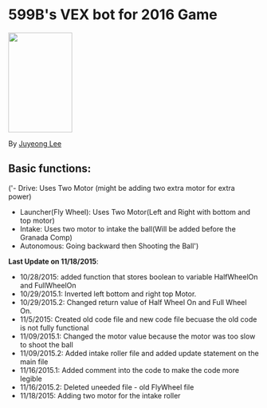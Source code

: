 # 599B's VEX bot for 2016 Game

<img src="https://www.robotevents.com/vexawards/vexrwc.png" style="width:128px; height:200px">

By [Juyeong Lee](https://github.com/khungryapple)

## Basic functions:
('- Drive: Uses Two Motor (might be adding two extra motor for extra power)
- Launcher(Fly Wheel): Uses Two Motor(Left and Right with bottom and top motor)
- Intake: Uses two motor to intake the ball(Will be added before the Granada Comp)
- Autonomous: Going backward then Shooting the Ball')

<b>Last Update on 11/18/2015</b>:
- 10/28/2015: added function that stores boolean to variable HalfWheelOn and FullWheelOn
- 10/29/2015.1: Inverted left bottom and right top Motor.
- 10/29/2015.2: Changed return value of Half Wheel On and Full Wheel On. 
- 11/5/2015: Created old code file and new code file becuase the old code is not fully functional
- 11/09/2015.1: Changed the motor value because the motor was too slow to shoot the ball
- 11/09/2015.2: Added intake roller file and added update statement on the main file
- 11/16/2015.1: Added comment into the code to make the code more legible
- 11/16/2015.2: Deleted uneeded file - old FlyWheel file
- 11/18/2015: Adding two motor for the intake roller